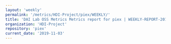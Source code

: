 ```yaml
---
layout: 'weekly'
permalink: '/metrics/HDI-Project/piex/WEEKLY/'
title: 'DAI Lab OSS Metrics Metrics report for piex | WEEKLY-REPORT-2019-11-03'
organization: 'HDI-Project'
repository: 'piex'
current_date: '2019-11-03'
---
```

